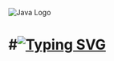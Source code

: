 ![Java Logo](file:///E:/2.DIO/bootcamp_santander_java/dio-lab-open-source/utils/img/logo_java.png "CapaPrincipal")

# #[![Typing SVG](https://readme-typing-svg.demolab.com?font=Fira+Code&pause=1000&color=F70707&random=false&width=435&lines=Bootcamp+Santander;DIO)](https://git.io/typing-svg)
